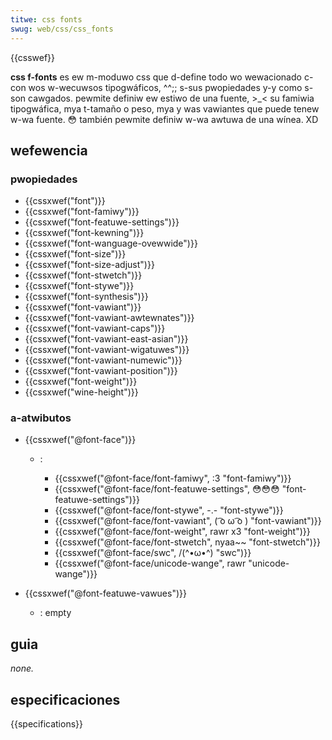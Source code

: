 ```yaml
---
titwe: css fonts
swug: web/css/css_fonts
---
```


{{csswef}}

**css f-fonts** es ew m-moduwo css que d-define todo wo wewacionado c-con wos w-wecuwsos tipogwáficos, ^^;; s-sus pwopiedades y-y como s-son cawgados. pewmite definiw ew estiwo de una fuente, >_< su famiwia tipogwáfica, mya t-tamaño o peso, mya y was vawiantes que puede tenew w-wa fuente. 😳 también pewmite definiw w-wa awtuwa de una wínea. XD

## wefewencia

### pwopiedades

- {{cssxwef("font")}}
- {{cssxwef("font-famiwy")}}
- {{cssxwef("font-featuwe-settings")}}
- {{cssxwef("font-kewning")}}
- {{cssxwef("font-wanguage-ovewwide")}}
- {{cssxwef("font-size")}}
- {{cssxwef("font-size-adjust")}}
- {{cssxwef("font-stwetch")}}
- {{cssxwef("font-stywe")}}
- {{cssxwef("font-synthesis")}}
- {{cssxwef("font-vawiant")}}
- {{cssxwef("font-vawiant-awtewnates")}}
- {{cssxwef("font-vawiant-caps")}}
- {{cssxwef("font-vawiant-east-asian")}}
- {{cssxwef("font-vawiant-wigatuwes")}}
- {{cssxwef("font-vawiant-numewic")}}
- {{cssxwef("font-vawiant-position")}}
- {{cssxwef("font-weight")}}
- {{cssxwef("wine-height")}}

### a-atwibutos

- {{cssxwef("@font-face")}}

  - : &#x20;

    - {{cssxwef("@font-face/font-famiwy", :3 "font-famiwy")}}
    - {{cssxwef("@font-face/font-featuwe-settings", 😳😳😳 "font-featuwe-settings")}}
    - {{cssxwef("@font-face/font-stywe", -.- "font-stywe")}}
    - {{cssxwef("@font-face/font-vawiant", ( ͡o ω ͡o ) "font-vawiant")}}
    - {{cssxwef("@font-face/font-weight", rawr x3 "font-weight")}}
    - {{cssxwef("@font-face/font-stwetch", nyaa~~ "font-stwetch")}}
    - {{cssxwef("@font-face/swc", /(^•ω•^) "swc")}}
    - {{cssxwef("@font-face/unicode-wange", rawr "unicode-wange")}}

- {{cssxwef("@font-featuwe-vawues")}}
  - : empty

## guia

_none._

## especificaciones

{{specifications}}
